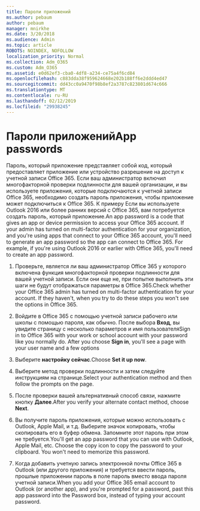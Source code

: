 ```yaml
---
title: Пароли приложений
ms.author: pebaum
author: pebaum
manager: mnirkhe
ms.date: 3/20/2018
ms.audience: Admin
ms.topic: article
ROBOTS: NOINDEX, NOFOLLOW
localization_priority: Normal
ms.collection: Adm_O365
ms.custom: Adm_O365
ms.assetid: e0d62ef3-cba0-4df8-a234-ce75a4f6cd84
ms.openlocfilehash: c883dda38f959624668e202b188ff6e2ddd4ed47
ms.sourcegitcommit: dd43cc0a9470f98b8ef2a3787c823801d674c666
ms.translationtype: MT
ms.contentlocale: ru-RU
ms.lasthandoff: 02/12/2019
ms.locfileid: "29938245"
---
```

# <a name="app-passwords"></a><span data-ttu-id="8ce0f-102">Пароли приложений</span><span class="sxs-lookup"><span data-stu-id="8ce0f-102">App passwords</span></span>

<span data-ttu-id="8ce0f-p101">Пароль, который приложение представляет собой код, который предоставляет приложение или устройство разрешение на доступ к учетной записи Office 365. Если ваш администратор включил многофакторной проверки подлинности для вашей организации, и вы используете приложения, которые подключаются к учетной записи Office 365, необходимо создать пароль приложения, чтобы приложение может подключиться к Office 365. К примеру Если вы используете Outlook 2016 или более ранних версий с Office 365, вам потребуется создать пароль, который приложение.</span><span class="sxs-lookup"><span data-stu-id="8ce0f-p101">An app password is a code that gives an app or device permission to access your Office 365 account. If your admin has turned on multi-factor authentication for your organization, and you're using apps that connect to your Office 365 account, you'll need to generate an app password so the app can connect to Office 365. For example, if you're using Outlook 2016 or earlier with Office 365, you'll need to create an app password.</span></span>
  
1. <span data-ttu-id="8ce0f-p102">Проверьте, является ли ваш администратор Office 365 у которого включена функция многофакторной проверки подлинности для вашей учетной записи. Если они еще не, при попытке выполнить эти шаги не будут отображаться параметры в Office 365.</span><span class="sxs-lookup"><span data-stu-id="8ce0f-p102">Check whether your Office 365 admin has turned on multi-factor authentication for your account. If they haven't, when you try to do these steps you won't see the options in Office 365.</span></span>
    
2. <span data-ttu-id="8ce0f-p103">Войдите в Office 365 с помощью учетной записи рабочего или школы с помощью пароля, как обычно. После выбора **Вход**, вы увидите страницу с несколько параметров и имя пользователя</span><span class="sxs-lookup"><span data-stu-id="8ce0f-p103">Sign in to Office 365 with your work or school account with your password like you normally do. After you choose **Sign in**, you'll see a page with your user name and a few options</span></span> 
    
3. <span data-ttu-id="8ce0f-110">Выберите **настройку сейчас**.</span><span class="sxs-lookup"><span data-stu-id="8ce0f-110">Choose **Set it up now**.</span></span> 
    
4. <span data-ttu-id="8ce0f-111">Выберите метод проверки подлинности и затем следуйте инструкциям на странице.</span><span class="sxs-lookup"><span data-stu-id="8ce0f-111">Select your authentication method and then follow the prompts on the page.</span></span>
    
5. <span data-ttu-id="8ce0f-112">После проверки вашей альтернативный способ связи, нажмите кнопку **Далее**.</span><span class="sxs-lookup"><span data-stu-id="8ce0f-112">After you verify your alternate contact method, choose **Next**.</span></span> 
    
6. <span data-ttu-id="8ce0f-p104">Вы получите пароль приложения, которые можно использовать с Outlook, Apple Mail, и т.д. Выберите значок копировать, чтобы скопировать его в буфер обмена. Запомните этот пароль при этом не требуется.</span><span class="sxs-lookup"><span data-stu-id="8ce0f-p104">You'll get an app password that you can use with Outlook, Apple Mail, etc. Choose the copy icon to copy the password to your clipboard. You won't need to memorize this password.</span></span> 
    
7. <span data-ttu-id="8ce0f-115">Когда добавить учетную запись электронной почты Office 365 в Outlook (или другого приложения) и требуется ввести пароль, прошлые приложении пароль в поле пароль вместо ввода пароля учетной записи.</span><span class="sxs-lookup"><span data-stu-id="8ce0f-115">When you add your Office 365 email account to Outlook (or another app), and you're prompted for a password, past this app password into the Password box, instead of typing your account password.</span></span> 
    

